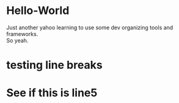 # Hello-World
Just another yahoo learning to use some dev organizing tools and frameworks.\
So yeah.
# testing line breaks
# See if this is line5
